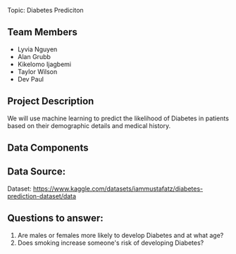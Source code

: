 Topic: Diabetes Prediciton

## Team Members
- Lyvia Nguyen
- Alan Grubb
- Kikelomo Ijagbemi
- Taylor Wilson
- Dev Paul

## Project Description
We will use machine learning to predict the likelihood of Diabetes in patients based on their demographic details and medical history.

## Data Components


## Data Source:
Dataset: https://www.kaggle.com/datasets/iammustafatz/diabetes-prediction-dataset/data
  
## Questions to answer:
1. Are males or females more likely to develop Diabetes and at what age?
2. Does smoking increase someone's risk of developing Diabetes?


